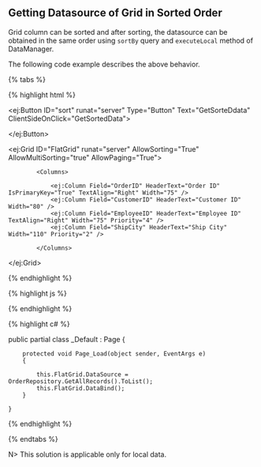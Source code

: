 ## Getting Datasource of Grid in Sorted Order

Grid column can be sorted and after sorting, the datasource can be obtained in the same order using `sortBy` query and `executeLocal` method of DataManager.

The following code example describes the above behavior.

{% tabs %}

 {% highlight html %}

<ej:Button ID="sort" runat="server" Type="Button" Text="GetSorteDdata" ClientSideOnClick="GetSortedData">

</ej:Button>

 <ej:Grid ID="FlatGrid" runat="server" AllowSorting="True" AllowMultiSorting="true" AllowPaging="True">
 
            <Columns>
 
                <ej:Column Field="OrderID" HeaderText="Order ID" IsPrimaryKey="True" TextAlign="Right" Width="75" />
                <ej:Column Field="CustomerID" HeaderText="Customer ID" Width="80" />
                <ej:Column Field="EmployeeID" HeaderText="Employee ID" TextAlign="Right" Width="75" Priority="4" />
                <ej:Column Field="ShipCity" HeaderText="Ship City" Width="110" Priority="2" />
 
            </Columns>
 
  </ej:Grid>
  
  {% endhighlight %}
  
  {% highlight js %}

<script type="text/javascript">

 function GetSortedData(args) {
            var obj = $("#FlatGrid").ejGrid("instance");   
            var Sort = obj.model.sortSettings.sortedColumns;  
            var query = ej.Query();               
            if(obj.model.sortSettings.sortedColumns.length){
                for(var i=Sort.length-1;i>=0;i--){        
                  query.sortBy(Sort[i].field, Sort[i].direction); 
                }
            var SortedDatasource = ej.DataManager(obj.model.dataSource).executeLocal(query); 
                  console.log(SortedDatasource); 
    }
}

</script>

{% endhighlight %}

{% highlight c# %}

 public partial class _Default : Page
    {


        protected void Page_Load(object sender, EventArgs e)
        {

            this.FlatGrid.DataSource = OrderRepository.GetAllRecords().ToList();
            this.FlatGrid.DataBind();
        }

    }
	
{% endhighlight %}

{% endtabs %}

N>  This solution is applicable only for local data.